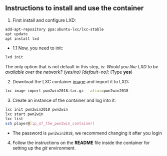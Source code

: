 ## Instructions to install and use the container

1. First install and configure LXD:

```bash
add-apt-repository ppa:ubuntu-lxc/lxc-stable
apt update
apt install lxd
```

 - 1.1 Now, you need to init:
 ```bash
 lxd init
 ```
 The only option that is not default in this step, is:
 *Would you like LXD to be available over the network? (yes/no) [default=no]*: (Type **yes**)
 

2. Download the LXC container [image](https://cloud.ufscar.br:8080/v1/AUTH_c93b694078064b4f81afd2266a502511/static.pwn2win.party/pwn2win2018.tar.gz) and import it to LXD:

```bash
lxc image import pwn2win2018.tar.gz --alias=pwn2win2018
```

3. Create an instance of the container and log into it:

```bash
lxc init pwn2win2018 pwn2win
lxc start pwn2win
lxc list
ssh player@[ip_of_the_pwn2win_container]
```

  * The password is `pwn2win2018`, we recommend changing it after you login

4. Follow the instructions on the **README** file inside the container for setting up the _git_ environment.
